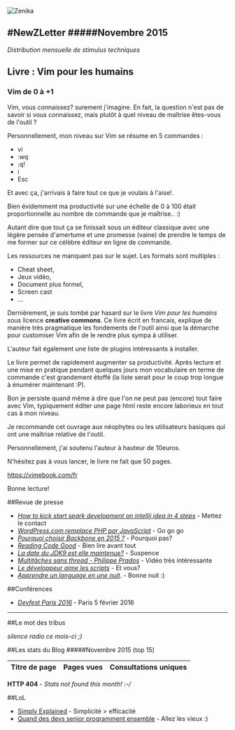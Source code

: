 
![Zenika](http://www.zenika.com/images/signature/simple.png)


#NewZLetter 
#####Novembre 2015
---

*Distribution mensuelle de stimulus techniques* 


## Livre : Vim pour les humains
### Vim de 0 à +1

Vim, vous connaissez? surement j'imagine. En fait, la question n'est pas de savoir si vous connaissez, mais plutôt à quel niveau de maîtrise êtes-vous de l'outil ?

Personnellement, mon niveau sur Vim se résume en 5 commandes : 

* vi <nom de mon fichier>
* :wq
* :q!
* i
* Esc
	
Et avec ça, j'arrivais à faire tout ce que je voulais à l'aise!.

Bien évidemment ma productivité sur une échelle de 0 à 100 était proportionnelle au nombre de commande que je maîtrise.. :) 

Autant dire que tout ça se finissait sous un éditeur classique avec une légère pensée d'amertume et une promesse (vaine) de prendre le temps de me former sur ce célèbre éditeur en ligne de commande.

Les ressources ne manquent pas sur le sujet. Les formats sont multiples : 

 * Cheat sheet,
 * Jeux vidéo,
 * Document plus formel,
 * Screen cast
 * ...

Dernièrement, je suis tombé par hasard sur le livre *Vim pour les humains* sous licence **creative commons**. Ce livre écrit en francais, explique de manière très pragmatique les fondements de l'outil ainsi que la démarche pour customiser Vim afin de le rendre plus sympa à utiliser.

L'auteur fait également une liste de plugins intéressants à installer.

Le livre permet de rapidement augmenter sa productivité. Après lecture et une mise en pratique pendant quelques jours mon vocabulaire en terme de commande c'est grandement étoffé (la liste serait pour le coup trop longue à énumérer maintenant :P).

Bon je persiste quand même à dire que l'on ne peut pas (encore) tout faire avec Vim, typiquement éditer une page html reste encore laborieux en tout cas à mon niveau.

Je recommande cet ouvrage aux néophytes ou les utilisateurs basiques qui ont une maîtrise relative de l'outil.

Personnellement, j'ai soutenu l'auteur à hauteur de 10euros.

N'hésitez pas à vous lancer, le livre ne fait que 50 pages.

https://vimebook.com/fr


Bonne lecture!


##Revue de presse

 * [*How to kick start spark development on intellij idea in 4 steps*](https://medium.com/large-scale-data-processing/how-to-kick-start-spark-development-on-intellij-idea-in-4-steps-c7c8f5c2fe63#.m1dwh1ilz) - Mettez le contact 
 * [*WordPress.com remplace PHP par JavaScript*](http://www.infoq.com/fr/news/2015/11/wordpress-php-javascript?utm_campaign=infoq_content&utm_source=infoq&utm_medium=feed&utm_term=global) - Go go go
 * [*Pourquoi choisir Backbone en 2015 ?*](http://www.infoq.com/fr/presentations/bow-florent-duveau?utm_campaign=infoq_content&utm_source=infoq&utm_medium=feed&utm_term=global) - Pourquoi pas?
 * [*Reading Code Good*](http://www.infoq.com/fr/presentations/mix-it-saron-yitbarek-reading-code-good?utm_campaign=infoq_content&utm_source=infoq&utm_medium=feed&utm_term=global) - Bien lire avant tout
 * [*La date du JDK9  est elle maintenue?*](http://mail.openjdk.java.net/pipermail/jdk9-dev/2015-December/003149.html) - Suspence
 * [*Multitâches sans thread - Philippe Prados*](https://www.youtube.com/watch?v=mq3mnRzPbOs) - Vidéo très intéressante
 * [*Le développeur aime les scripts*](http://www.developpez.com/actu/93081/Les-developpeurs-abusent-ils-des-scripts-Un-ingenieur-redige-des-scripts-des-qu-une-tache-ennuyeuse-lui-prend-plus-de-90-secondes/) - Et vous?
 * [*Apprendre un language en une nuit*](http://www.developpez.com/actu/91469/Quelles-sont-les-methodes-d-apprentissage-a-la-programmation-les-plus-efficaces-Un-developpeur-propose-une-solution-pour-apprendre-en-une-nuit/). - Bonne nuit :) 



 
##Conférences

 * [*Devfest Paris 2016*](http://devfest.gdgparis.com/) - Paris 5 février 2016
  
 
---


##Le mot des tribus

*silence radio ce mois-ci ;)*
 
##Les stats du Blog
#####Novembre 2015 (top 15)

Titre de page |	Pages vues	| Consultations uniques
--------------|-------------|--------------------

**HTTP 404** - *Stats not found this month! :-/*

##LoL

 * [Simply Explained](http://geek-and-poke.com/geekandpoke/2015/11/29/simply-explained?utm_source=feedburner&utm_medium=feed&utm_campaign=Feed:%20GeekAndPoke%20(Geek%20And%20Poke)) - Simplicité > efficacité
* [Quand des devs senior programment ensemble](http://lesjoiesducode.fr/post/133917476150/quand-des-devs-senior-programment-ensemble
) - Allez les vieux :)
 
